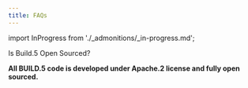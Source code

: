 ```yaml
---
title: FAQs
---
```


import InProgress from './_admonitions/_in-progress.md';

<InProgress/>

Is Build.5 Open Sourced?

__All BUILD.5 code is developed under Apache.2 license and fully open sourced.__